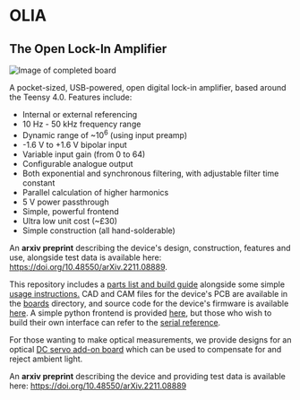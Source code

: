 # OLIA
## The Open Lock-In Amplifier

![Image of completed board](https://github.com/ajharvie/OLIA/blob/main/doc/images/completeboard.png)

A pocket-sized, USB-powered, open digital lock-in amplifier, based around the Teensy 4.0. Features include:
- Internal or external referencing
- 10 Hz - 50 kHz frequency range
- Dynamic range of ~10<sup>6</sup> (using input preamp)
- -1.6 V to +1.6 V bipolar input
- Variable input gain (from 0 to 64)
- Configurable analogue output
- Both exponential and synchronous filtering, with adjustable filter time constant
- Parallel calculation of higher harmonics
- 5 V power passthrough
- Simple, powerful frontend
- Ultra low unit cost (~£30)
- Simple construction (all hand-solderable)

An **arxiv preprint** describing the device's design, construction, features and use, alongside test data is available here: <https://doi.org/10.48550/arXiv.2211.08889>. 

This repository includes a [parts list and build guide](https://github.com/ajharvie/OLIA/blob/main/doc/buildguide.md) alongside some simple [usage instructions.](https://github.com/ajharvie/OLIA/blob/main/doc/usageGuide.md) CAD and CAM files for the device's PCB are available in the [boards](https://github.com/ajharvie/OLIA/tree/main/Boards) directory, and source code for the device's firmware is available [here](https://github.com/ajharvie/OLIA/tree/main/Firmware). A simple python frontend is provided [here](https://github.com/ajharvie/OLIA/tree/main/GUI), but those who wish to build their own interface can refer to the [serial reference](https://github.com/ajharvie/OLIA/blob/main/doc/SerialRef.md).

For those wanting to make optical measurements, we provide designs for an optical [DC servo add-on board](https://github.com/ajharvie/OLIA/blob/main/doc/DCServo.md) which can be used to compensate for and reject ambient light.

An **arxiv preprint** describing the device and providing test data is available here: <https://doi.org/10.48550/arXiv.2211.08889>

